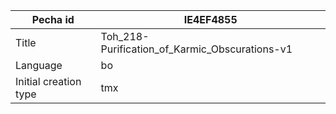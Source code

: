 |Pecha id | IE4EF4855
| --- | --- 
|Title | Toh_218-Purification_of_Karmic_Obscurations-v1 
|Language | bo
|Initial creation type | tmx